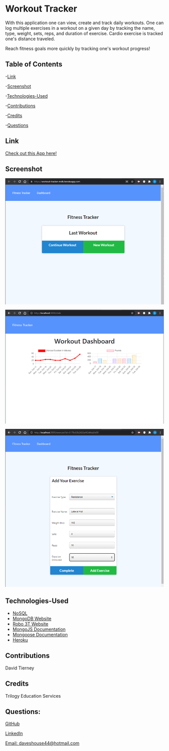 # Workout Tracker


With this application one can view, create and track daily workouts. One can log multiple exercises in a workout on a given day by tracking the name, type, weight, sets, reps, and duration of exercise. Cardio exercise is tracked one's distance traveled.

Reach fitness goals more quickly by tracking one's workout progress!

## Table of Contents

-[Link](#link)

-[Screenshot](#screenshot)

-[Technologies-Used](#technologies-used)

-[Contributions](#contributions)

-[Credits](#credits)

-[Questions](#questions)


## Link

[Check out this App here!](https://workout-tracker-mdb.herokuapp.com)


## Screenshot

![Image of main page application](public/assets/images/main-page.png) 

![Image of stat page in application](public/assets/images/stat-page.png)

![Image of add workout in application](public/assets/images/add-exercise.png)


## Technologies-Used

* [NoSQL](https://en.wikipedia.org/wiki/NoSQL)
* [MongoDB Website](https://www.mongodb.com/)
* [Robo 3T Website](https://robomongo.org/download)
* [MongoJS Documentation](https://www.npmjs.com/package/mongojs)
* [Mongoose Documentation](http://mongoosejs.com/docs/guide.html)
* [Heroku](https://www.heroku.com/)


## Contributions

David Tierney


## Credits

Trilogy Education Services


## Questions:

[GitHub](https://github.com/daveshouse44)

[LinkedIn](https://www.linkedin.com/in/david-tierney-652030214/)

[Email: daveshouse44@hotmail.com](mailto:daveshouse44@hotmail.com)